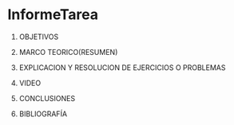 # InformeTarea
1. OBJETIVOS 

2. MARCO TEORICO(RESUMEN)

3. EXPLICACION Y RESOLUCION DE EJERCICIOS O PROBLEMAS

4. VIDEO

5. CONCLUSIONES

6. BIBLIOGRAFÍA 

